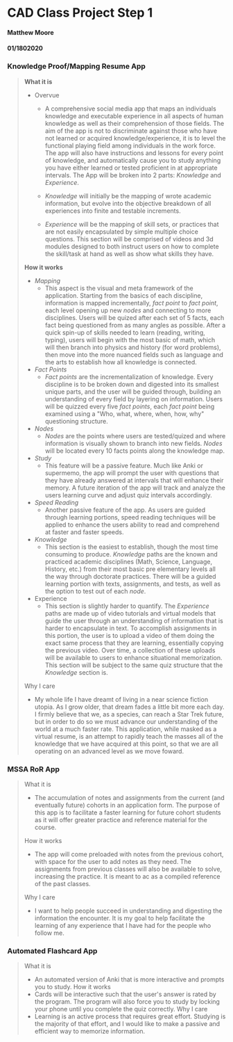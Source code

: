 # CAD Class Project Step 1
#### Matthew Moore
#### 01/1802020


### Knowledge Proof/Mapping Resume App

> **What it is**
> - Overvue
>     - A comprehensive social media app that maps an individuals knowledge and executable experience in all aspects of human knowledge as well as their comprehension of those fields. The aim of the app is not to discriminate against those who have not learned or acquired knowledge/experience, it is to level the functional playing field among individuals in the work force. The app will also have instructions and lessons for every point of knowledge, and automatically cause you to study anything you have either learned or tested proficient in at appropriate intervals. The App will be broken into 2 parts: *Knowledge* and *Experience*.
>
>      - *Knowledge* will initially be the mapping of wrote academic information, but evolve into the objective breakdown of all experiences into finite and testable increments.
> 
>      - *Experience* will be the mapping of skill sets, or practices that are not easily encapsulated by simple multiple choice questions. This section will be comprised of videos and 3d modules designed to both instruct users on how to complete the skill/task at hand as well as show what skills they have.
>
> **How it works**
>  - _Mapping_
>     - This aspect is the visual and meta framework of the application. Starting from the basics of each discipline, information is mapped incrementally, _fact point_ to _fact point_, each level opening up new _nodes_ and connecting to more disciplines. Users will be quized after each set of 5 facts, each fact being questioned from as many angles as possible. After a quick spin-up of skills needed to learn (reading, writing, typing), users will begin with the most basic of math, which will then branch into physics and history (for word problems), then move into the more nuanced fields such as language and the arts to establish how all knowledge is connected.
>  - _Fact Points_
>       - _Fact points_ are the incrementalization of knowledge. Every discipline is to be broken down and digested into its smallest unique parts, and the user will be guided through, building an understanding of every field by layering on information. Users will be quizzed every five _fact points_, each _fact point_ being examined using a "Who, what, where, when, how, why" questioning structure.
>  - _Nodes_ 
>      - _Nodes_ are the points where users are tested/quized and where information is visually shown to branch into new fields. _Nodes_ will be located every 10 facts points along the knowledge map.
>  - _Study_
>     - This feature will be a passive feature. Much like Anki or supermemo, the app will prompt the user with questions that they have already answered at intervals that will enhance their memory. A future iteration of the app will track and analyze the users learning curve and adjust quiz intervals accordingly.
>  - _Speed Reading_
>      - Another passive feature of the app. As users are guided through learning portions, speed reading techniques will be applied to enhance the users ability to read and comprehend at faster and faster speeds.
>	- _Knowledge_
>     - This section is the easiest to establish, though the most time consuming to produce. _Knowledge_ paths are the known and practiced academic disciplines (Math, Science, Language, History, etc.) from their most basic pre elementary levels all the way through doctorate practices. There will be a guided learning portion with texts, assignments, and tests, as well as the option to test out of each _node_.
>	- Experience
>     - This section is slightly harder to quantify. The _Experience_ paths are made up of video tutorials and virtual models that guide the user through an understanding of information that is harder to encapsulate in text. To accomplish assignments in this portion, the user is to upload a video of them doing the exact same process that they are learning, essentially copying the previous video. Over time, a collection of these uploads will be available to users to enhance situational memorization. This section will be subject to the same quiz structure that the _Knowledge_ section is.
> 
> Why I care
>  - My whole life I have dreamt of living in a near science fiction utopia. As I grow older, that dream fades a little bit more each day. I firmly believe that we, as a species, can reach a Star Trek future, but in order to do so we must advance our understanding of the world at a much faster rate. This application, while masked as a virtual resume, is an attempt to rapidly teach the masses all of the knowledge that we have acquired at this point, so that we are all operating on an advanced level as we move foward.

### MSSA RoR App
> What it is
>  - The accumulation of notes and assignments from the current (and eventually future) cohorts in an application form. The purpose of this app is to facilitate a faster learning for future cohort students as it will offer greater practice and reference material for the course.
>  
> How it works
> - The app will come preloaded with notes from the previous cohort, with space for the user to add notes as they need. The assignments from previous classes will also be available to solve, increasing the practice. It is meant to ac as a compiled reference of the past classes.
> 
> Why I care
> - I want to help people succeed in understanding and digesting the information the encounter. It is my goal to help facilitate the learning of any experience that I have had for the people who follow me.

### Automated Flashcard App
> What it is
> - An automated version of Anki that is more interactive and prompts you to study. 
> How it works
> - Cards will be interactive such that the user's answer is rated by the program. The program will also force you to study by locking your phone until you complete the quiz correctly.
> Why I care
> - Learning is an active process that requires great effort. Studying is the majority of that effort, and I would like to make a passive and efficient way to memorize information.